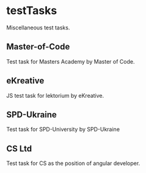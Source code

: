 # testTasks
Miscellaneous test tasks.

## Master-of-Code
Test task for Masters Academy by Master of Code.

## eKreative
JS test task for lektorium by eKreative.

## SPD-Ukraine
Test task for SPD-University by SPD-Ukraine

## CS Ltd
Test task for CS as the position of angular developer.
